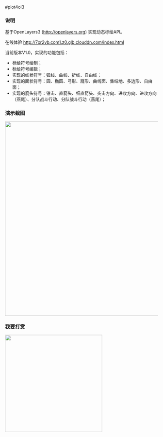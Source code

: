 #plot4ol3

### 说明

基于OpenLayers3 (http://openlayers.org) 实现动态标绘API。

在线体验 http://7xr2vb.com1.z0.glb.clouddn.com/index.html

当前版本V1.0，实现的功能包括：
- 标绘符号绘制；
- 标绘符号编辑；
- 实现的线状符号：弧线、曲线、折线、自由线；
- 实现的面状符号：圆、椭圆、弓形、扇形、曲线面、集结地、多边形、自由面；
- 实现的箭头符号：钳击、直箭头、细直箭头、突击方向、进攻方向、进攻方向（燕尾）、分队战斗行动、分队战斗行动（燕尾）；

### 演示截图
<img src="http://git.oschina.net/uploads/images/2016/0312/094123_6d5a9b97_642920.jpeg" width=640 height=640>

### 我要打赏
<img src="http://git.oschina.net/uploads/images/2016/0312/095357_f8639e52_642920.png" width=320 height=320>